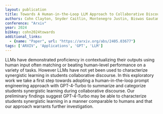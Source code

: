 ```yaml
---
layout: publication
title: Towards A Human-in-the-Loop LLM Approach to Collaborative Discourse Analysis
authors: Cohn Clayton, Snyder Caitlin, Montenegro Justin, Biswas Gautam
conference: "Arxiv"
year: 2024
bibkey: cohn2024towards
additional_links:
  - {name: "Paper", url: "https://arxiv.org/abs/2405.03677"}
tags: ['ARXIV', 'Applications', 'GPT', 'LLM']
---
```

LLMs have demonstrated proficiency in contextualizing their outputs using human input often matching or beating human-level performance on a variety of tasks. However LLMs have not yet been used to characterize synergistic learning in students collaborative discourse. In this exploratory work we take a first step towards adopting a human-in-the-loop prompt engineering approach with GPT-4-Turbo to summarize and categorize students synergistic learning during collaborative discourse. Our preliminary findings suggest GPT-4-Turbo may be able to characterize students synergistic learning in a manner comparable to humans and that our approach warrants further investigation.
